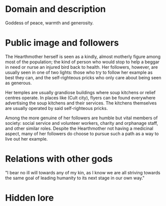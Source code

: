# Domain and description
Goddess of peace, warmth and generosity. 
# Public image and followers

The Hearthmother herself is seen as a kindly, almost motherly figure among most of the population; the kind of person who would stop to help a beggar in need or nurse an injured bird back to health. Her followers, however, are usually seen in one of two lights: those who try to follow her example as best they can, and the self-righteous pricks who only care about being seen as generous. 

Her temples are usually grandiose buildings where soup kitchens or relief centres operate. In places like (Cult city), flyers can be found everywhere advertising the soup kitchens and their services. The kitchens themselves are usually operated by said self-righteous pricks. 

Among the more genuine of her followers are humble but vital members of society: social service and volunteer workers, charity and orphanage staff, and other similar roles. Despite the Hearthmother not having a medicinal aspect, many of her followers do choose to pursue such a path as a way to live out her example. 

# Relations with other gods

"I bear no ill will towards any of my kin, as I know we are all striving towards the same goal of leading humanity to its next stage in our own way."

# Hidden lore


